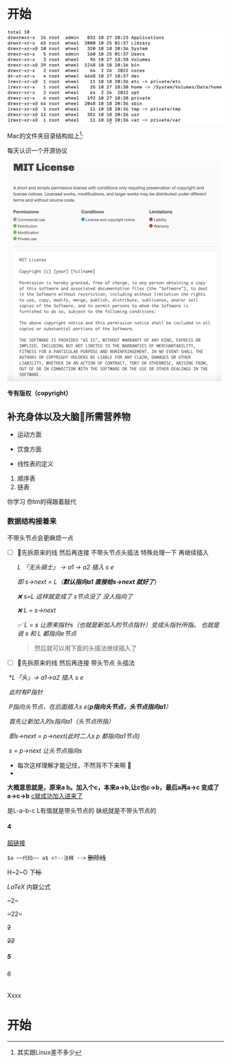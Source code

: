# 开始

<img src="images/image-20221027下午83124739.png" alt="image-20221027下午83124739" style="zoom:50%;" />

Mac的文件夹目录结构如上[^1]: 

每天认识一个开源协议



<img src="./images/image-20221027下午104414597.png" alt="image-20221027下午104414597" style="zoom:50%;" />

**专有版权（copyright）**



## 补充身体以及大脑🧠所需营养物



- 运动方面

- 饮食方面



- 线性表的定义

1. 顺序表
2. 链表

你学习 你tm的得跟着敲代

[^1]: 其实跟Linux差不多少



### 数据结构接着来

不带头节点会更麻烦一点

- [ ] 🧵先拆原来的线 然后再连接  不带头节点头插法 特殊处理一下 再继续插入

  *L 「无头骑士」 ->  a1 -> a2 插入 s e*

  *即  s->next = L（**默认指向a1 直接给s->next 就好了**)*

  *❌	s=L 这样就变成了 s节点没了 没人指向了* 

  *❌   L = s->next*

  *✅	L = s   让原来指针s（也就是新加入的节点指针）变成头指针所指。 也就是说 s 和 L 都指向e节点*

  

  > 然后就可以用下面的头插法继续插入了
  >
  > 

- [ ] 🧵先拆原来的线 然后再连接 带头节点 头插法

​		**L「头」->    a1->a2 插入 s e*

​		*此时有P指针* 

​		*P指向头节点，在后面插入s e(**p指向头节点，头节点指向a1**）*

​		*首先让新加入的s指向a1（头节点所指）*

​		*即s->next = p->next(此时二人s p 都指向a1节点)*

​		*s = p->next 让头节点指向s*

- 每次这样理解才能记住，不然背不下来啊 🥹
- 







**大概意思就是，原来a b。加入个c，本来a->b,让c也c->b，最后a再a->c 变成了a->c->b** <u>c就成功加入进来了</u>

是L-a-b-c L有值就是带头节点的 妹纸就是不带头节点的





#### 4

[链接引用]: www.baidu.com	"链接引用失效啦"

[超链接](https://www.baidu.com)



`$a ~~代码~~ a$ <!--注释 -->` ~~删除线~~

H~2~O  下~~标~~

$LaTeX$ 内联公式

~2~

~22~

~~2~~

~~22~~

##### 5

###### 6

Xxxx

# 开始





